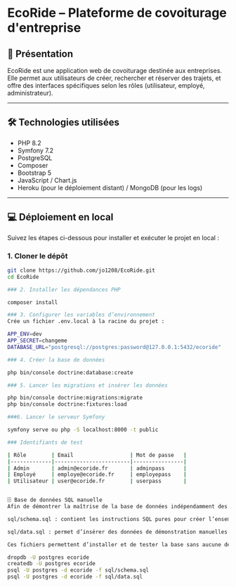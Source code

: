 # EcoRide – Plateforme de covoiturage d'entreprise

## 📌 Présentation

EcoRide est une application web de covoiturage destinée aux entreprises. Elle permet aux utilisateurs de créer, rechercher et réserver des trajets, et offre des interfaces spécifiques selon les rôles (utilisateur, employé, administrateur).

---

## 🛠️ Technologies utilisées

- PHP 8.2
- Symfony 7.2
- PostgreSQL
- Composer
- Bootstrap 5
- JavaScript / Chart.js
- Heroku (pour le déploiement distant) / MongoDB (pour les logs)

---

## 💻 Déploiement en local

Suivez les étapes ci-dessous pour installer et exécuter le projet en local :

### 1. Cloner le dépôt

```bash
git clone https://github.com/jo1208/EcoRide.git
cd EcoRide

### 2. Installer les dépendances PHP

composer install

### 3. Configurer les variables d’environnement
Crée un fichier .env.local à la racine du projet :

APP_ENV=dev
APP_SECRET=changeme
DATABASE_URL="postgresql://postgres:password@127.0.0.1:5432/ecoride"

### 4. Créer la base de données

php bin/console doctrine:database:create

### 5. Lancer les migrations et insérer les données

php bin/console doctrine:migrations:migrate
php bin/console doctrine:fixtures:load

###6. Lancer le serveur Symfony

symfony serve ou php -S localhost:8000 -t public

### Identifiants de test

| Rôle        | Email                  | Mot de passe   |
|-------------|------------------------|----------------|
| Admin       | admin@ecoride.fr       | adminpass      |
| Employé     | employe@ecoride.fr     | employepass    |
| Utilisateur | user@ecoride.fr        | userpass       |


🗄️ Base de données SQL manuelle
Afin de démontrer la maîtrise de la base de données indépendamment des outils Symfony ou Doctrine, deux fichiers SQL ont été réalisés manuellement :

sql/schema.sql : contient les instructions SQL pures pour créer l’ensemble des tables, les clés primaires et étrangères, ainsi que les contraintes nécessaires à l’application (relations OneToMany, ManyToMany, OneToOne, etc.).

sql/data.sql : permet d’insérer des données de démonstration manuelles cohérentes dans toutes les tables (utilisateurs, covoiturages, véhicules, avis, préférences, etc.).

Ces fichiers permettent d’installer et de tester la base sans aucune dépendance à Doctrine, et peuvent être exécutés dans n’importe quelle instance PostgreSQL avec les commandes suivantes :

dropdb -U postgres ecoride
createdb -U postgres ecoride
psql -U postgres -d ecoride -f sql/schema.sql
psql -U postgres -d ecoride -f sql/data.sql
```
